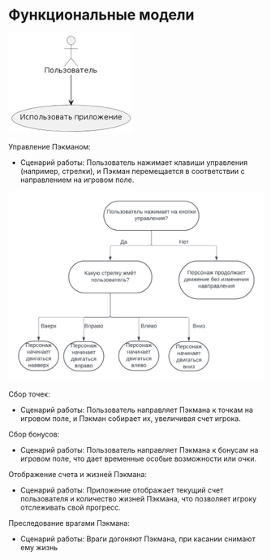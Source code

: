 # Функциональные модели

![Диаграмма использования](diagrams/use.png)

 Управление Пэкманом:
   - Сценарий работы: Пользователь нажимает клавиши управления (например, стрелки), и Пэкман перемещается в соответствии с направлением на игровом поле.

![Диаграмма движения](diagrams/Move.png)
  
 Сбор точек:
   - Сценарий работы: Пользователь направляет Пэкмана к точкам на игровом поле, и Пэкман собирает их, увеличивая счет игрока.

 Сбор бонусов:
   - Сценарий работы: Пользователь направляет Пэкмана к бонусам на игровом поле, что дает временные особые возможности или очки.

 Отображение счета и жизней Пэкмана:
   - Сценарий работы: Приложение отображает текущий счет пользователя и количество жизней Пэкмана, что позволяет игроку отслеживать свой прогресс.

 Преследование врагами Пэкмана:
   - Сценарий работы: Враги догоняют Пэкмана, при касании снимают ему жизнь

